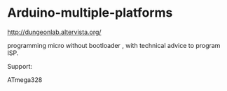 # Arduino-multiple-platforms
http://dungeonlab.altervista.org/


programming micro without bootloader , with technical advice to program ISP.

Support:

ATmega328 
